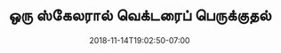 ---
title: 'ஒரு ஸ்கேலரால் வெக்டரைப்
பெருக்குதல்'
date: 2018-11-14T19:02:50-07:00
draft: false
weight: 5
extensions:
    - katex
---